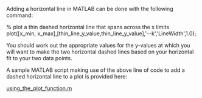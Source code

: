 Adding a horizontal line in MATLAB can be done with the following command:

% plot a thin dashed horizontal line that spans across the x limits
plot([x_min, x_max],[thin_line_y_value,thin_line_y_value],'--k','LineWidth',1.0);

You should work out the appropriate values for the y-values at which you will want to make the two horizontal dashed lines based on your horizontal fit to your two data points.

A sample MATLAB script making use of the above line of code to add a dashed horizontal line to a plot is provided here:

[using_the_plot_function.m](using_the_plot_function.m)
